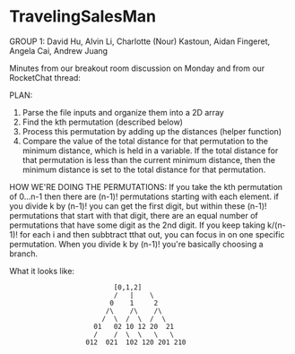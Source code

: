 # TravelingSalesMan

GROUP 1: David Hu, Alvin Li, Charlotte (Nour) Kastoun, Aidan Fingeret, Angela Cai, Andrew Juang

Minutes from our breakout room discussion on Monday and from our RocketChat thread:

PLAN:
1. Parse the file inputs and organize them into a 2D array
2. Find the kth permutation (described below)
3. Process this permutation by adding up the distances (helper function)
4. Compare the value of the total distance for that permutation to the minimum distance, which is held in a variable. If the total distance for that permutation is less than the current minimum distance, then the minimum distance is set to the total distance for that permutation.


HOW WE'RE DOING THE PERMUTATIONS:
If you take the kth permutation of 0...n-1 then there are (n-1)! permutations
starting with each element.
if you divide k by (n-1)! you can get the first digit, but within these (n-1)! 
permutations that start with that digit, there are an equal number of permutations
that have some digit as the 2nd digit.
If you keep taking k/(n-1)! for each i and then subbtract tthat out, you can
focus in on one specific permutation.
When you divide k by (n-1)! you're basically choosing a branch.

What it looks like:

                              [0,1,2]  
                              /   |    \
                             0    1     2
                            /\    /\    /\
                           /  \  /  \  /  \
                         01   02 10 12 20  21
                         /    /  \  \   \   \
                       012  021  102 120 201 210

